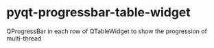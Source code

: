 # pyqt-progressbar-table-widget
QProgressBar in each row of QTableWidget to show the progression of multi-thread
